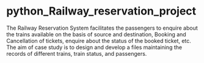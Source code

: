 # python_Railway_reservation_project

The Railway Reservation System facilitates the passengers to enquire about the trains available on the basis of source and destination, Booking and Cancellation of tickets, enquire about the status of the booked ticket, etc. The aim of case study is to design and develop a files maintaining the records of different trains, train status, and passengers.
